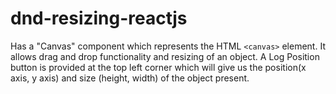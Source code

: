# dnd-resizing-reactjs
Has a "Canvas" component which represents the HTML `<canvas>` element. It allows drag and drop functionality and resizing of an object.
A Log Position button is provided at the top left corner which will give us the position(x axis, y axis) and size (height, width) of the object present.
